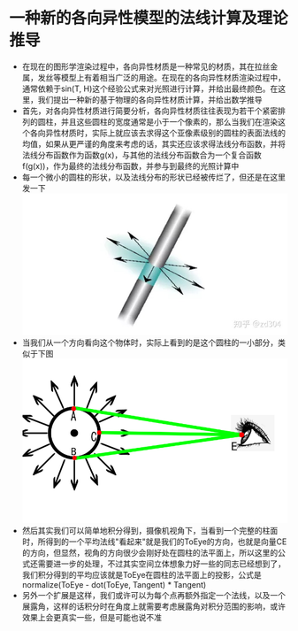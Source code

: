 # 一种新的各向异性模型的法线计算及理论推导
* 在现在的图形学渲染过程中，各向异性材质是一种常见的材质，其在拉丝金属，发丝等模型上有着相当广泛的用途。在现在的各向异性材质渲染过程中，通常依赖于sin(T, H)这个经验公式来对光照进行计算，并给出最终颜色。在这里，我们提出一种新的基于物理的各向异性材质计算，并给出数学推导
* 首先，对各向异性材质进行简要分析，各向异性材质往往表现为若干个紧密排列的圆柱，并且这些圆柱的宽度通常是小于一个像素的，那么当我们在渲染这个各向异性材质时，实际上就应该去求得这个亚像素级别的圆柱的表面法线的均值，如果从更严谨的角度来考虑的话，其实还应该求得法线分布函数，并将法线分布函数作为函数g(x)，与其他的法线分布函数合为一个复合函数f(g(x))，作为最终的法线分布函数，并参与到最终的光照计算中
* 每一个微小的圆柱的形状，以及法线分布的形状已经被传烂了，但还是在这里发一下
![圆柱法线](Asset/一种新的各向异性模型的法线计算及理论推导/圆柱表面法线.jpg)
* 当我们从一个方向看向这个物体时，实际上看到的是这个圆柱的一小部分，类似于下图
![摄像机看到的柱面](Asset/一种新的各向异性模型的法线计算及理论推导/摄像机看到的柱面.png)
* 然后其实我们可以简单地积分得到，摄像机视角下，当看到一个完整的柱面时，所得到的一个平均法线"看起来"就是我们的ToEye的方向，也就是向量CE的方向，但显然，视角的方向很少会刚好处在圆柱的法平面上，所以这里的公式还需要进一步的处理，不过其实空间立体想象力好一些的同志已经想到了，我们积分得到的平均应该就是ToEye在圆柱的法平面上的投影，公式是normalize(ToEye - dot(ToEye, Tangent) * Tangent)
* 另外一个扩展是这样，我们或许可以为每个点再额外指定一个法线，以及一个展露角，这样的话积分时在角度上就需要考虑展露角对积分范围的影响，或许效果上会更真实一些，但是可能也说不准